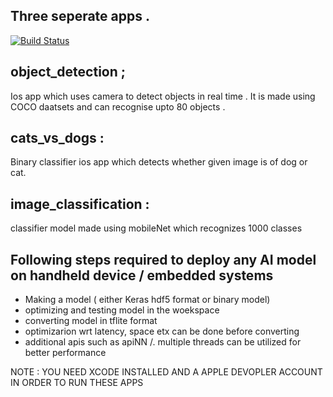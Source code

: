 ## Three seperate apps . 

[![Build Status](https://travis-ci.org/joemccann/dillinger.svg?branch=master)](https://travis-ci.org/joemccann/dillinger)
## object_detection ;
Ios app which uses camera to detect objects in real time . It is made using COCO daatsets and can recognise upto 80 objects . 
## cats_vs_dogs :
Binary classifier ios app which detects whether given image is of dog or cat.
##  image_classification :
classifier model made using mobileNet which recognizes 1000 classes

## Following steps required to deploy any AI model on handheld device / embedded systems 
  - Making a model ( either Keras hdf5 format or binary model)
  - optimizing and testing model in the woekspace 
  - converting model in tflite format 
  - optimizarion wrt latency, space etx can be done before converting 
  - additional apis such as apiNN /. multiple threads can be utilized for better performance
 
NOTE : YOU NEED XCODE INSTALLED AND A APPLE DEVOPLER ACCOUNT IN ORDER TO RUN THESE APPS 
